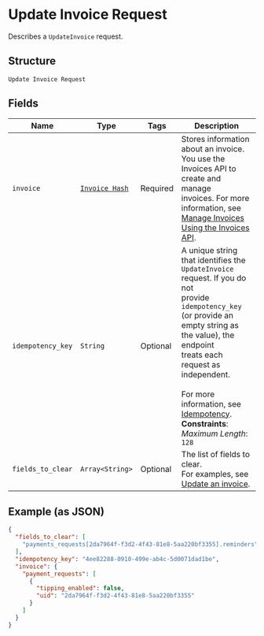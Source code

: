 
# Update Invoice Request

Describes a `UpdateInvoice` request.

## Structure

`Update Invoice Request`

## Fields

| Name | Type | Tags | Description |
|  --- | --- | --- | --- |
| `invoice` | [`Invoice Hash`](../../doc/models/invoice.md) | Required | Stores information about an invoice. You use the Invoices API to create and manage<br>invoices. For more information, see [Manage Invoices Using the Invoices API](../../https://developer.squareup.com/docs/invoices-api/overview). |
| `idempotency_key` | `String` | Optional | A unique string that identifies the `UpdateInvoice` request. If you do not<br>provide `idempotency_key` (or provide an empty string as the value), the endpoint<br>treats each request as independent.<br><br>For more information, see [Idempotency](../../https://developer.squareup.com/docs/working-with-apis/idempotency).<br>**Constraints**: *Maximum Length*: `128` |
| `fields_to_clear` | `Array<String>` | Optional | The list of fields to clear.<br>For examples, see [Update an invoice](../../https://developer.squareup.com/docs/invoices-api/overview#update-an-invoice). |

## Example (as JSON)

```json
{
  "fields_to_clear": [
    "payments_requests[2da7964f-f3d2-4f43-81e8-5aa220bf3355].reminders"
  ],
  "idempotency_key": "4ee82288-0910-499e-ab4c-5d0071dad1be",
  "invoice": {
    "payment_requests": [
      {
        "tipping_enabled": false,
        "uid": "2da7964f-f3d2-4f43-81e8-5aa220bf3355"
      }
    ]
  }
}
```

